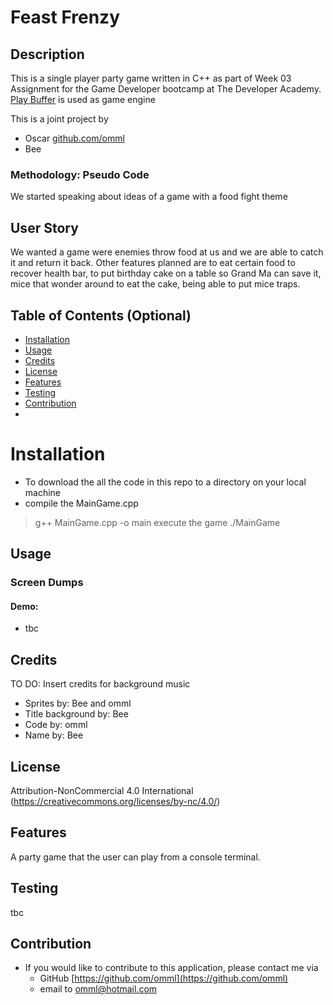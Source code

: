 # Feast Frenzy

## Description
This is a single player party game written in C++ as part of Week 03 Assignment for the Game Developer bootcamp at The Developer Academy.
[Play Buffer](https://github.com/sumo-digital-academy/playbuffer) is used as game engine 

This is a joint project by

* Oscar  [github.com/omml](https://github.com/omml)
* Bee

### Methodology: Pseudo Code
We started speaking about ideas of a game with a food fight theme

## User Story
We wanted a game were enemies throw food at us and we are able to catch it and return it back. Other features planned are to eat certain food to recover health bar,
to put birthday cake on a table so Grand Ma can save it, mice that wonder around to eat the cake, being able to put mice traps.

## Table of Contents (Optional)

* [Installation](#installation)
* [Usage](#usage)
* [Credits](#credits)
* [License](#license)
* [Features](#features)
* [Testing](#testing)
* [Contribution](#contribution)
* 
# Installation

* To download the all the code in this repo to a directory on your local machine
* compile the MainGame.cpp
> g++ MainGame.cpp -o main
execute the game
>./MainGame

## Usage

### Screen Dumps

#### Demo: 
* tbc

## Credits
TO DO: Insert credits for background music
* Sprites by: Bee and omml
* Title background by: Bee
* Code by: omml
* Name by: Bee

## License 
Attribution-NonCommercial 4.0 International (https://creativecommons.org/licenses/by-nc/4.0/)

## Features
A party game that the user can play from a console terminal.

## Testing
tbc

## Contribution
* If you would like to contribute to this application, please contact me via
  * GitHub [https://github.com/omml](https://github.com/omml)
  * email to <omml@hotmail.com>
